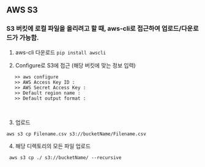 ## AWS S3

### S3 버킷에 로컬 파일을 올리려고 할 때, aws-cli로 접근하여 업로드/다운로드가 가능함.

1. aws-cli 다운로드
```pip install awscli```

2. Configure로 S3에 접근 (해당 버킷에 맞는 정보 입력) <br>
```
   >> aws configure
   >> AWS Access Key ID :
   >> AWS Secret Access Key :
   >> Default region name : 
   >> Default output format :
```
<br>

3. 업로드 <br>

``` aws s3 cp Filename.csv s3://bucketName/Filename.csv ```

4. 해당 디렉토리의 모든 파일 업로드 <br>

``` aws s3 cp ./ s3://bucketName/ --recursive```

